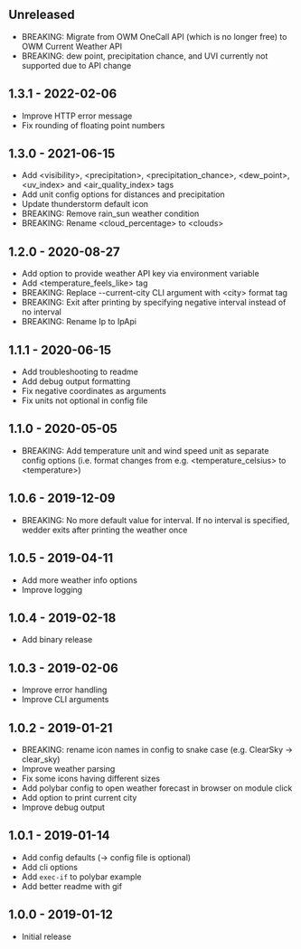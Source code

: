 ## Unreleased

- BREAKING: Migrate from OWM OneCall API (which is no longer free) to OWM Current Weather API
- BREAKING: dew point, precipitation chance, and UVI currently not supported due to API change

## 1.3.1 - 2022-02-06

- Improve HTTP error message
- Fix rounding of floating point numbers

## 1.3.0 - 2021-06-15

- Add &lt;visibility&gt;, &lt;precipitation&gt;, &lt;precipitation_chance&gt;, &lt;dew_point&gt;, &lt;uv_index&gt; and
  &lt;air_quality_index&gt; tags
- Add unit config options for distances and precipitation
- Update thunderstorm default icon
- BREAKING: Remove rain_sun weather condition
- BREAKING: Rename &lt;cloud_percentage&gt; to &lt;clouds&gt;

## 1.2.0 - 2020-08-27

- Add option to provide weather API key via environment variable
- Add &lt;temperature_feels_like&gt; tag
- BREAKING: Replace --current-city CLI argument with &lt;city&gt; format tag
- BREAKING: Exit after printing by specifying negative interval instead of no interval
- BREAKING: Rename Ip to IpApi

## 1.1.1 - 2020-06-15

- Add troubleshooting to readme
- Add debug output formatting
- Fix negative coordinates as arguments
- Fix units not optional in config file

## 1.1.0 - 2020-05-05

- BREAKING: Add temperature unit and wind speed unit as separate config options (i.e. format changes from e.g.
  &lt;temperature_celsius&gt; to &lt;temperature&gt;)

## 1.0.6 - 2019-12-09

- BREAKING: No more default value for interval. If no interval is specified, wedder exits after printing the weather
  once

## 1.0.5 - 2019-04-11

- Add more weather info options
- Improve logging

## 1.0.4 - 2019-02-18

- Add binary release

## 1.0.3 - 2019-02-06

- Improve error handling
- Improve CLI arguments

## 1.0.2 - 2019-01-21

- BREAKING: rename icon names in config to snake case (e.g. ClearSky &rarr; clear_sky)
- Improve weather parsing
- Fix some icons having different sizes
- Add polybar config to open weather forecast in browser on module click
- Add option to print current city
- Improve debug output

## 1.0.1 - 2019-01-14

- Add config defaults (&rarr; config file is optional)
- Add cli options
- Add `exec-if` to polybar example
- Add better readme with gif

## 1.0.0 - 2019-01-12

- Initial release
